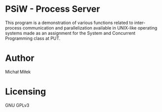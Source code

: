 # PSiW - Process Server

This program is a demonstration of various functions related to inter-process 
communication and parallelization available in UNIX-like operating systems 
made as an assignment for the System and Concurrent Programming class at PUT.

# Author
Michał Miłek

# Licensing
GNU GPLv3
